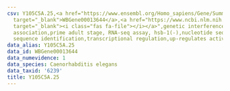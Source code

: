 ```yaml
---
csv: Y105C5A.25,<a href="https://www.ensembl.org/Homo_sapiens/Gene/Summary?db=core;g=WBGene00013644"
  target="_blank">WBGene00013644</a>,<a href="https://www.ncbi.nlm.nih.gov/pubmed/30894454"
  target="_blank"><i class="fas fa-file"></i></a>",genetic interference,functional
  association,prime adult stage, RNA-seq assay, hsb-1(-),nucleotide sequence identification,nucleotide
  sequence identification,transcriptional regulation,up-regulates activity
data_alias: Y105C5A.25
data_id: WBGene00013644
data_numevidence: 1
data_species: Caenorhabditis elegans
data_taxid: '6239'
title: Y105C5A.25
---
```

